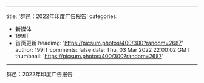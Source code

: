 
---
title: '群邑：2022年印度广告报告'
categories: 
 - 新媒体
 - 199IT
 - 首页更新
headimg: 'https://picsum.photos/400/300?random=2687'
author: 199IT
comments: false
date: Thu, 03 Mar 2022 22:00:02 GMT
thumbnail: 'https://picsum.photos/400/300?random=2687'
---

<div>   
群邑：2022年印度广告报告  
</div>
            